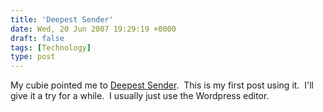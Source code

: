 ```yaml
---
title: 'Deepest Sender'
date: Wed, 20 Jun 2007 19:29:19 +0000
draft: false
tags: [Technology]
type: post
---
```


My cubie pointed me to [Deepest Sender](http://deepestsender.mozdev.org/index.html).  This is my first post using it.  I'll give it a try for a while.  I usually just use the Wordpress editor.